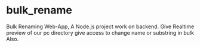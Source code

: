 # bulk_rename
Bulk Renaming Web-App, A Node.js project work on backend. Give Realtime preview of our pc directory give access to change name or substring in bulk Also. 
